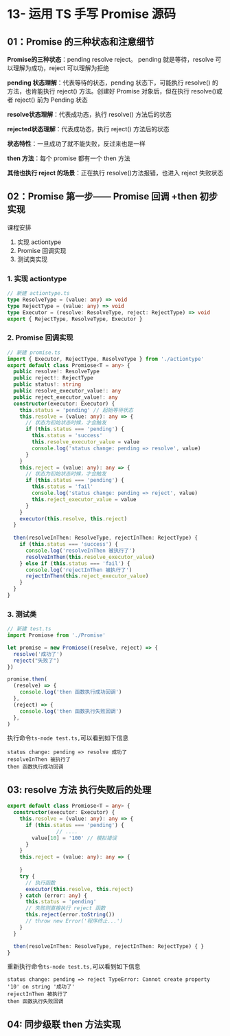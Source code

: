 # 13- 运用 TS 手写 Promise 源码

## 01：Promise 的三种状态和注意细节

**Promise的三种状态**：pending resolve reject。 pending 就是等待，resolve 可以理解为成功，reject 可以理解为拒绝

**pending 状态理解**：代表等待的状态，pending 状态下，可能执行 resolve() 的方法，也肯能执行 reject() 方法。创建好 Promise 对象后，但在执行 resolve()或者 reject() 前为 Pending 状态

**resolve状态理解**：代表成功态，执行 resolve() 方法后的状态

**rejected状态理解**：代表成功态，执行 reject() 方法后的状态

**状态特性**：一旦成功了就不能失败，反过来也是一样

**then 方法**：每个 promise 都有一个 then 方法

**其他也执行 reject 的场景**：正在执行 resolve()方法报错，也进入 reject 失败状态

## 02：Promise 第一步—— Promise 回调 +then 初步 实现

课程安排

1. 实现 actiontype
2. Promise 回调实现
3. 测试类实现

### 1. 实现 actiontype

```typescript
// 新建 actiontype.ts
type ResolveType = (value: any) => void
type RejectType = (value: any) => void
type Executor = (resolve: ResolveType, reject: RejectType) => void
export { RejectType, ResolveType, Executor }
```

### 2. Promise 回调实现

```typescript
// 新建 promise.ts 
import { Executor, RejectType, ResolveType } from './actiontype'
export default class Promiose<T = any> {
  public resolve!: ResolveType
  public reject!: RejectType
  public status!: string
  public resolve_executor_value!: any
  public reject_executor_value!: any
  constructor(executor: Executor) {
    this.status = 'pending' // 起始等待状态
    this.resolve = (value: any): any => {
      // 状态为初始状态时候，才会触发
      if (this.status === 'pending') {
        this.status = 'success'
        this.resolve_executor_value = value
        console.log('status change: pending => resolve', value)
      }
    }
    this.reject = (value: any): any => {
      // 状态为初始状态时候，才会触发
      if (this.status === 'pending') {
        this.status = 'fail'
        console.log('status change: pending => reject', value)
        this.reject_executor_value = value
      }
    }
    executor(this.resolve, this.reject)
  }
  
  then(resolveInThen: ResolveType, rejectInThen: RejectType) {
    if (this.status === 'success') {
      console.log('resolveInThen 被执行了')
      resolveInThen(this.resolve_executor_value)
    } else if (this.status === 'fail') {
      console.log('rejectInThen 被执行了')
      rejectInThen(this.reject_executor_value)
    }
  }
}
```

### 3. 测试类

```typescript
// 新建 test.ts
import Promiose from './Promise'

let promise = new Promiose((resolve, reject) => {
  resolve('成功了')
  reject("失败了")
})

promise.then(
  (resolve) => {
    console.log('then 函数执行成功回调')
  },
  (reject) => {
    console.log('then 函数执行失败回调')
  },
)
```

执行命令`ts-node test.ts,`可以看到如下信息

```shell
status change: pending => resolve 成功了
resolveInThen 被执行了
then 函数执行成功回调
```

## 03: resolve 方法 执行失败后的处理

```typescript
export default class Promiose<T = any> {
  constructor(executor: Executor) {
    this.resolve = (value: any): any => {
      if (this.status === 'pending') {
				// ....
        value[10] = '100' // 模拟错误
      }
    }
    this.reject = (value: any): any => {
  
    }
    try {
      // 执行函数
      executor(this.resolve, this.reject)
    } catch (error: any) {
      this.status = 'pending'
      // 失败则直接执行 reject 函数
      this.reject(error.toString())
      // throw new Error('程序终止...')
    }
  }

  then(resolveInThen: ResolveType, rejectInThen: RejectType) { }
}
```

重新执行命令`ts-node test.ts,`可以看到如下信息

```shell
status change: pending => reject TypeError: Cannot create property '10' on string '成功了'
rejectInThen 被执行了
then 函数执行失败回调
```

## 04: 同步级联 then 方法实现


